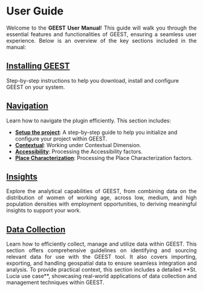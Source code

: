 # User Guide

<p align="justify">
Welcome to the <strong>GEEST User Manual</strong>! This guide will walk you through the essential features and functionalities of GEEST, ensuring a seamless user experience. Below is an overview of the key sections included in the manual:
</p>

## [Installing GEEST](https://worldbank.github.io/GEEST/docs/userguide/install.html)
Step-by-step instructions to help you download, install and configure GEEST on your system.

## [Navigation](https://worldbank.github.io/GEEST/docs/userguide/navigation.html)
Learn how to navigate the plugin efficiently. This section includes:
- **[Setup the project](https://worldbank.github.io/GEEST/docs/userguide/navigation.html#project-setup)**: A step-by-step guide to help you initialize and configure your project within GEEST.
- **[Contextual](https://worldbank.github.io/GEEST/docs/userguide/contextual.html)**: Working under Contextual Dimension.
- **[Accessibility](https://worldbank.github.io/GEEST/docs/userguide/accessibility.html)**: Processing the Accessibility factors.
- **[Place Characterization](https://worldbank.github.io/GEEST/docs/userguide/placecharacterization.html)**: Processing the Place Characterization factors.

## [Insights](https://worldbank.github.io/GEEST/docs/userguide/insights.html)
<p align="justify">  
Explore the analytical capabilities of GEEST, from combining data on the distribution of women of working age, across low, medium, and high population densities with employment opportunities, to deriving meaningful insights to support your work.
</p>

## [Data Collection](https://worldbank.github.io/GEEST/docs/userguide/datacollection.html)
<p align="justify">  
Learn how to efficiently collect, manage and utilize data within GEEST. This section offers comprehensive guidelines on identifying and sourcing relevant data for use with the GEEST tool. It also covers importing, exporting, and handling geospatial data to ensure seamless integration and analysis. To provide practical context, this section includes a detailed **St. Lucia use case**, showcasing real-world applications of data collection and management techniques within GEEST.
</p>
